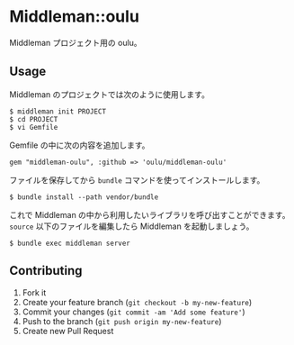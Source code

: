 # Middleman::oulu

Middleman プロジェクト用の oulu。

## Usage

Middleman のプロジェクトでは次のように使用します。

    $ middleman init PROJECT
    $ cd PROJECT
    $ vi Gemfile

Gemfile の中に次の内容を追加します。

    gem "middleman-oulu", :github => 'oulu/middleman-oulu'

ファイルを保存してから `bundle` コマンドを使ってインストールします。

    $ bundle install --path vendor/bundle

これで Middleman の中から利用したいライブラリを呼び出すことができます。`source` 以下のファイルを編集したら Middleman を起動しましょう。

    $ bundle exec middleman server

## Contributing

1. Fork it
2. Create your feature branch (`git checkout -b my-new-feature`)
3. Commit your changes (`git commit -am 'Add some feature'`)
4. Push to the branch (`git push origin my-new-feature`)
5. Create new Pull Request
